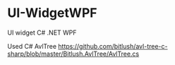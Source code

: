 # UI-WidgetWPF
UI widget C# .NET WPF

Used C# AvlTree
https://github.com/bitlush/avl-tree-c-sharp/blob/master/Bitlush.AvlTree/AvlTree.cs
